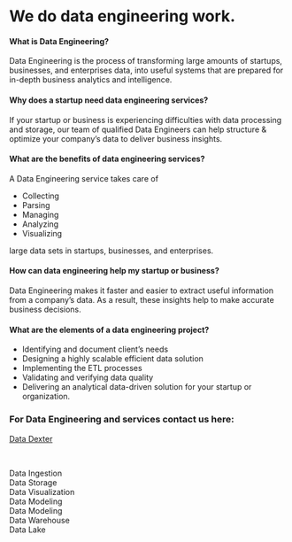 # We do data engineering work.

#### What is Data Engineering?

Data Engineering is the process of transforming large amounts of startups, businesses, and enterprises data, into useful systems that are prepared for in-depth business analytics and intelligence.

#### Why does a startup need data engineering services?

If your startup or business is experiencing difficulties with data processing and storage, our team of qualified Data Engineers can help structure & optimize your company’s data to deliver business insights.

#### What are the benefits of data engineering services?

A Data Engineering service takes care of

- Collecting
- Parsing
- Managing
- Analyzing
- Visualizing 

large data sets in startups, businesses, and enterprises.

#### How can data engineering help my startup or business?

Data Engineering makes it faster and easier to extract useful information from a company’s data. As a result, these insights help to make accurate business decisions.

#### What are the elements of a data engineering project?

- Identifying and document client’s needs
- Designing a highly scalable efficient data solution
- Implementing the ETL processes
- Validating and verifying data quality
- Delivering an analytical data-driven solution for your startup or organization.

### For Data Engineering and services contact us here:

[Data Dexter](https://twitter.com/DataDexter_)

<br>

Data Ingestion<br>
Data Storage<br>
Data Visualization<br>
Data Modeling<br>
Data Modeling<br>
Data Warehouse<br>
Data Lake<br>
